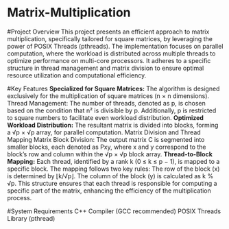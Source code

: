 # Matrix-Multiplication
#Project Overview
This project presents an efficient approach to matrix multiplication, specifically tailored for square matrices, by leveraging the power of POSIX Threads (pthreads). The implementation focuses on parallel computation, where the workload is distributed across multiple threads to optimize performance on multi-core processors. It adheres to a specific structure in thread management and matrix division to ensure optimal resource utilization and computational efficiency.

#Key Features
**Specialized for Square Matrices:** The algorithm is designed exclusively for the multiplication of square matrices (n × n dimensions).
Thread Management: The number of threads, denoted as p, is chosen based on the condition that n² is divisible by p. Additionally, p is restricted to square numbers to facilitate even workload distribution.
**Optimized Workload Distribution:** The resultant matrix is divided into blocks, forming a √p × √p array, for parallel computation.
Matrix Division and Thread Mapping
Matrix Block Division: The output matrix C is segmented into smaller blocks, each denoted as Pxy, where x and y correspond to the block’s row and column within the √p × √p block array.
**Thread-to-Block Mapping:** Each thread, identified by a rank k (0 ≤ k ≤ p − 1), is mapped to a specific block. The mapping follows two key rules:
The row of the block (x) is determined by ⌊k/√p⌋.
The column of the block (y) is calculated as k % √p.
This structure ensures that each thread is responsible for computing a specific part of the matrix, enhancing the efficiency of the multiplication process.

#System Requirements
C++ Compiler (GCC recommended)
POSIX Threads Library (pthread)
